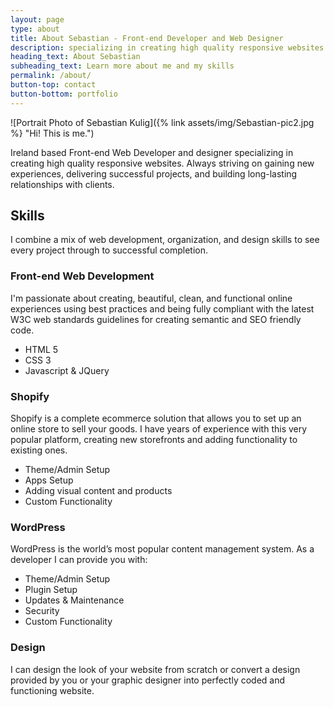 ```yaml
---
layout: page
type: about
title: About Sebastian - Front-end Developer and Web Designer
description: specializing in creating high quality responsive websites with a mobile first approach. HTML5, CSS3, Javascript, CMS, Shopify.
heading_text: About Sebastian
subheading_text: Learn more about me and my skills
permalink: /about/
button-top: contact
button-bottom: portfolio
---
```


![Portrait Photo of Sebastian Kulig]({% link assets/img/Sebastian-pic2.jpg %} "Hi! This is me.")

Ireland based Front-end Web Developer and designer specializing in creating high quality responsive websites. Always striving on gaining new experiences, delivering successful projects, and building long-lasting relationships with clients.

## Skills
I combine a mix of web development, organization, and design skills to see every project through to successful completion.

### Front-end Web Development
I'm passionate about creating, beautiful, clean, and functional online experiences using best practices and being fully compliant with the latest W3C web standards guidelines for creating semantic and SEO friendly code.
* HTML 5
* CSS 3
* Javascript &amp; JQuery


### Shopify
Shopify is a complete ecommerce solution that allows you to set up an online store to sell your goods. I have years of experience with this very popular platform, creating new storefronts and adding functionality to existing ones.

* Theme/Admin Setup
* Apps Setup
* Adding visual content and products
* Custom Functionality


### WordPress
WordPress is the world’s most popular content management system. As a developer I can provide you with:

* Theme/Admin Setup
* Plugin Setup
* Updates &amp; Maintenance
* Security
* Custom Functionality


### Design
I can design the look of your website from scratch or convert a design provided by you or your graphic designer into perfectly coded and functioning website.
